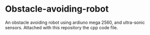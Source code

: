 # Obstacle-avoiding-robot
An obstacle avoiding robot using ardiuno mega 2560, and ultra-sonic sensors. Attached with this repository the cpp code file.
